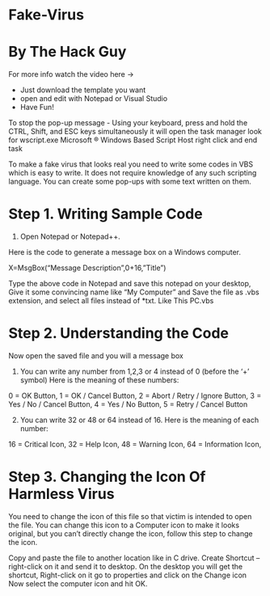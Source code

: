 # Fake-Virus
# By The Hack Guy
For more info watch the video here ->

- Just download the template you want
- open and edit with Notepad or Visual Studio
- Have Fun!

To stop the pop-up message - Using your keyboard, press and hold the CTRL, Shift, and ESC keys simultaneously it will open the task manager look for wscript.exe Microsoft ® Windows Based Script Host right click and end task

To make a fake virus that looks real you need to write some codes in VBS which is easy to write. It does not require knowledge of any such scripting language. You can create some pop-ups with some text written on them.

# Step 1. Writing Sample Code
1. Open Notepad or Notepad++.

Here is the code to generate a message box on a Windows computer.

X=MsgBox(“Message Description”,0+16,”Title”)

Type the above code in Notepad and save this notepad on your desktop, Give it some convincing name like “My Computer” and Save the file as .vbs  extension, and select all files instead of *txt.  Like This PC.vbs

# Step 2. Understanding the Code
Now open the saved file and you will a message box 

1. You can write any number from 1,2,3 or 4 instead of 0 (before the ‘+’ symbol)
Here is the meaning of these numbers:

0 = OK Button,
1 = OK / Cancel Button,
2 = Abort / Retry / Ignore Button,
3 = Yes / No / Cancel Button,
4 = Yes / No Button,
5 = Retry / Cancel Button

2. You can write 32 or 48 or 64 instead of 16.
Here is the meaning of each number:

16 = Critical Icon,
32 = Help Icon,
48 = Warning Icon,
64 = Information Icon,


# Step 3. Changing the Icon Of Harmless Virus
You need to change the icon of this file so that victim is intended to open the file. You can change this icon to a Computer icon to make it looks original, but you can’t directly change the icon, follow this step to change the icon.

Copy and paste the file to another location like in C drive.
Create Shortcut – right-click on it and send it to desktop.
On the desktop you will get the shortcut, Right-click on it go to properties and click on the Change icon Now select the computer icon and hit OK.
